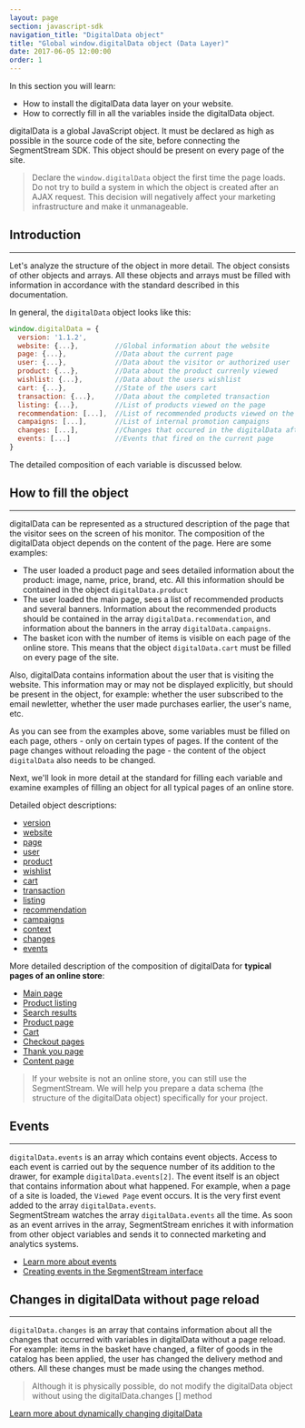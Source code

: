 ```yaml
---
layout: page
section: javascript-sdk
navigation_title: "DigitalData object"
title: "Global window.digitalData object (Data Layer)"
date: 2017-06-05 12:00:00
order: 1
---
```


In this section you will learn:
* How to install the digitalData data layer on your website.
* How to correctly fill in all the variables inside the digitalData object.

digitalData is a global JavaScript object. It must be declared as high as possible in the source code of the site, before connecting the SegmentStream SDK. This object should be present on every page of the site.

> Declare the `window.digitalData` object the first time the page loads. Do not try to build a system in which the object is created after an AJAX request. This decision will negatively affect your marketing infrastructure and make it unmanageable.

## Introduction
------
Let's analyze the structure of the object in more detail. The object consists of other objects and arrays. All these objects and arrays must be filled with information in accordance with the standard described in this documentation.

In general, the `digitalData` object looks like this:

```javascript
window.digitalData = {
  version: '1.1.2',
  website: {...},         //Global information about the website
  page: {...},            //Data about the current page
  user: {...},            //Data about the visitor or authorized user
  product: {...},         //Data about the product currenly viewed
  wishlist: {...},        //Data about the users wishlist
  cart: {...},            //State of the users cart
  transaction: {...},     //Data about the completed transaction
  listing: {...},         //List of products viewed on the page
  recommendation: [...],  //List of recommended products viewed on the page
  campaigns: [...],       //List of internal promotion campaigns
  changes: [...],         //Changes that occured in the digitalData after it's initialization
  events: [...]           //Events that fired on the current page
}
```

The detailed composition of each variable is discussed below.

## How to fill the object
------
digitalData can be represented as a structured description of the page that the visitor sees on the screen of his monitor. The composition of the digitalData object depends on the content of the page. Here are some examples:
 - The user loaded a product page and sees detailed information about the product: image, name, price, brand, etc. All this information should be contained in the object `digitalData.product`
 - The user loaded the main page, sees a list of recommended products and several banners. Information about the recommended products should be contained in the array `digitalData.recommendation`, and information about the banners in the array `digitalData.campaigns`.
 - The basket icon with the number of items is visible on each page of the online store. This means that the object `digitalData.cart` must be filled on every page of the site.

Also, digitalData contains information about the user that is visiting the website. This information may or may not be displayed explicitly, but should be present in the object, for example: whether the user subscribed to the email newletter, whether the user made purchases earlier, the user's name, etc.

As you can see from the examples above, some variables must be filled on each page, others - only on certain types of pages. If the content of the page changes without reloading the page - the content of the object `digitalData` also needs to be changed.

Next, we'll look in more detail at the standard for filling each variable and examine examples of filling an object for all typical pages of an online store.

Detailed object descriptions:
 - [version](/digitaldata/standard-version)
 - [website](/digitaldata/website)
 - [page](/digitaldata/page)
 - [user](/digitaldata/user)
 - [product](/digitaldata/product)
 - [wishlist](/digitaldata/wishlist)
 - [cart](/digitaldata/cart)
 - [transaction](/digitaldata/transaction)
 - [listing](/digitaldata/listing)
 - [recommendation](/digitaldata/recommendation)
 - [campaigns](/digitaldata/campaigns)
 - [context](/digitaldata/context)
 - [changes](/digitaldata/changes)
 - [events](/digitaldata/events)

More detailed description of the composition of digitalData for **typical pages of an online store**:
 - [Main page](/ecommerce/main-page)
 - [Product listing](/ecommerce/listing)
 - [Search results](/ecommerce/search)
 - [Product page](/ecommerce/product)
 - [Cart](/ecommerce/cart)
 - [Checkout pages](/ecommerce/checkout)
 - [Thank you page](/ecommerce/transaction)
 - [Content page](/ecommerce/content)

 >If your website is not an online store, you can still use the SegmentStream. We will help you prepare a data schema (the structure of the digitalData object) specifically for your project.

## Events
------
`digitalData.events` is an array which contains event objects. Access to each event is carried out by the sequence number of its addition to the drawer, for example `digitalData.events[2]`. The event itself is an object that contains information about what happened.
For example, when a page of a site is loaded, the `Viewed Page` event occurs. It is the very first event added to the array `digitalData.events`. <br />
SegmentStream watches the array `digitalData.events` all the time. As soon as an event arrives in the array, SegmentStream enriches it with information from other object variables and sends it to connected marketing and analytics systems.
 - [Learn more about events](/digitaldata/events)
 - [Creating events in the SegmentStream interface](/javascript-sdk/events)

## Changes in digitalData without page reload
------
`digitalData.changes` is an array that contains information about all the changes that occurred with variables in digitalData without a page reload.
For example: items in the basket have changed, a filter of goods in the catalog has been applied, the user has changed the delivery method and others.
All these changes must be made using the changes method.

> Although it is physically possible, do not modify the digitalData object without using the digitalData.changes [] method

[Learn more about dynamically changing digitalData](/digitaldata/changes)
